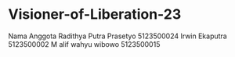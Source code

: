 # Visioner-of-Liberation-23
Nama Anggota
Radithya Putra Prasetyo 5123500024
Irwin Ekaputra 5123500002
M alif wahyu wibowo 5123500015
